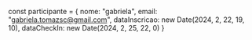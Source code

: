 const participante = {
    nome: "gabriela",
    email: "gabriela.tomazsc@gmail.com",
    dataInscricao: new Date(2024, 2, 22, 19, 10),
    dataCheckIn: new Date(2024, 2, 25, 22, 0)
}
